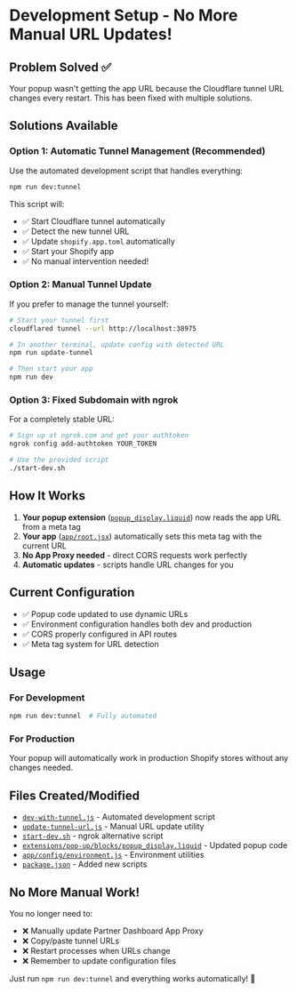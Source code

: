 # Development Setup - No More Manual URL Updates!

## Problem Solved ✅

Your popup wasn't getting the app URL because the Cloudflare tunnel URL changes every restart. This has been fixed with multiple solutions.

## Solutions Available

### Option 1: Automatic Tunnel Management (Recommended)

Use the automated development script that handles everything:

```bash
npm run dev:tunnel
```

This script will:
- ✅ Start Cloudflare tunnel automatically
- ✅ Detect the new tunnel URL
- ✅ Update `shopify.app.toml` automatically
- ✅ Start your Shopify app
- ✅ No manual intervention needed!

### Option 2: Manual Tunnel Update

If you prefer to manage the tunnel yourself:

```bash
# Start your tunnel first
cloudflared tunnel --url http://localhost:38975

# In another terminal, update config with detected URL
npm run update-tunnel

# Then start your app
npm run dev
```

### Option 3: Fixed Subdomain with ngrok

For a completely stable URL:

```bash
# Sign up at ngrok.com and get your authtoken
ngrok config add-authtoken YOUR_TOKEN

# Use the provided script
./start-dev.sh
```

## How It Works

1. **Your popup extension** ([`popup_display.liquid`](extensions/pop-up/blocks/popup_display.liquid)) now reads the app URL from a meta tag
2. **Your app** ([`app/root.jsx`](app/root.jsx)) automatically sets this meta tag with the current URL
3. **No App Proxy needed** - direct CORS requests work perfectly
4. **Automatic updates** - scripts handle URL changes for you

## Current Configuration

- ✅ Popup code updated to use dynamic URLs
- ✅ Environment configuration handles both dev and production
- ✅ CORS properly configured in API routes
- ✅ Meta tag system for URL detection

## Usage

### For Development
```bash
npm run dev:tunnel  # Fully automated
```

### For Production
Your popup will automatically work in production Shopify stores without any changes needed.

## Files Created/Modified

- [`dev-with-tunnel.js`](dev-with-tunnel.js) - Automated development script
- [`update-tunnel-url.js`](update-tunnel-url.js) - Manual URL update utility
- [`start-dev.sh`](start-dev.sh) - ngrok alternative script
- [`extensions/pop-up/blocks/popup_display.liquid`](extensions/pop-up/blocks/popup_display.liquid) - Updated popup code
- [`app/config/environment.js`](app/config/environment.js) - Environment utilities
- [`package.json`](package.json) - Added new scripts

## No More Manual Work!

You no longer need to:
- ❌ Manually update Partner Dashboard App Proxy
- ❌ Copy/paste tunnel URLs
- ❌ Restart processes when URLs change
- ❌ Remember to update configuration files

Just run `npm run dev:tunnel` and everything works automatically! 🎉